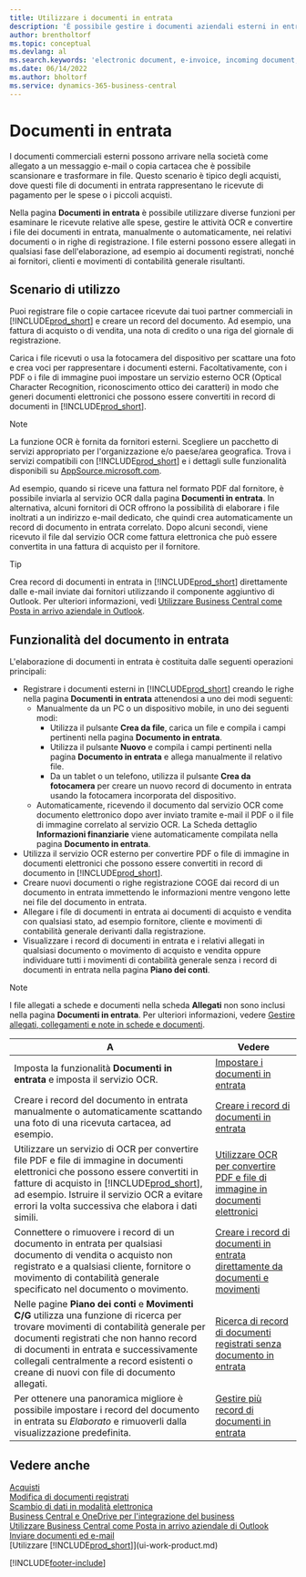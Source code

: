 ```yaml
---
title: Utilizzare i documenti in entrata
description: 'È possibile gestire i documenti aziendali esterni in entrata, ad esempio le ricevute di pagamento o i PDF, gestire attività OCR e convertire i file in record e documenti in formato elettronico.'
author: brentholtorf
ms.topic: conceptual
ms.devlang: al
ms.search.keywords: 'electronic document, e-invoice, incoming document, OCR, ecommerce, document exchange, import invoice'
ms.date: 06/14/2022
ms.author: bholtorf
ms.service: dynamics-365-business-central
---
```

# <a name="incoming-documents"></a>Documenti in entrata

I documenti commerciali esterni possono arrivare nella società come allegato a un messaggio e-mail o copia cartacea che è possibile scansionare e trasformare in file. Questo scenario è tipico degli acquisti, dove questi file di documenti in entrata rappresentano le ricevute di pagamento per le spese o i piccoli acquisti.

Nella pagina **Documenti in entrata** è possibile utilizzare diverse funzioni per esaminare le ricevute relative alle spese, gestire le attività OCR e convertire i file dei documenti in entrata, manualmente o automaticamente, nei relativi documenti o in righe di registrazione. I file esterni possono essere allegati in qualsiasi fase dell'elaborazione, ad esempio ai documenti registrati, nonché ai fornitori, clienti e movimenti di contabilità generale risultanti.

## <a name="usage-scenario"></a>Scenario di utilizzo

Puoi registrare file o copie cartacee ricevute dai tuoi partner commerciali in [!INCLUDE[prod_short](includes/prod_short.md)] e creare un record del documento. Ad esempio, una fattura di acquisto o di vendita, una nota di credito o una riga del giornale di registrazione.

Carica i file ricevuti o usa la fotocamera del dispositivo per scattare una foto e crea voci per rappresentare i documenti esterni. Facoltativamente, con i PDF o i file di immagine puoi impostare un servizio esterno OCR (Optical Character Recognition, riconoscimento ottico dei caratteri) in modo che generi documenti elettronici che possono essere convertiti in record di documenti in [!INCLUDE[prod_short](includes/prod_short.md)].

> [!NOTE]
> La funzione OCR è fornita da fornitori esterni. Scegliere un pacchetto di servizi appropriato per l'organizzazione e/o paese/area geografica. Trova i servizi compatibili con [!INCLUDE[prod_short](includes/prod_short.md)] e i dettagli sulle funzionalità disponibili su [AppSource.microsoft.com](https://go.microsoft.com/fwlink/?linkid=2081646).

Ad esempio, quando si riceve una fattura nel formato PDF dal fornitore, è possibile inviarla al servizio OCR dalla pagina **Documenti in entrata**. In alternativa, alcuni fornitori di OCR offrono la possibilità di elaborare i file inoltrati a un indirizzo e-mail dedicato, che quindi crea automaticamente un record di documento in entrata correlato. Dopo alcuni secondi, viene ricevuto il file dal servizio OCR come fattura elettronica che può essere convertita in una fattura di acquisto per il fornitore.

> [!TIP]
> Crea record di documenti in entrata in [!INCLUDE[prod_short](includes/prod_short.md)] direttamente dalle e-mail inviate dai fornitori utilizzando il componente aggiuntivo di Outlook. Per ulteriori informazioni, vedi [Utilizzare Business Central come Posta in arrivo aziendale in Outlook](work-outlook-addin.md).

## <a name="incoming-document-features"></a>Funzionalità del documento in entrata

L'elaborazione di documenti in entrata è costituita dalle seguenti operazioni principali:

* Registrare i documenti esterni in [!INCLUDE[prod_short](includes/prod_short.md)] creando le righe nella pagina **Documenti in entrata** attenendosi a uno dei modi seguenti:
  * Manualmente da un PC o un dispositivo mobile, in uno dei seguenti modi:
    * Utilizza il pulsante **Crea da file**, carica un file e compila i campi pertinenti nella pagina **Documento in entrata**.
    * Utilizza il pulsante **Nuovo** e compila i campi pertinenti nella pagina **Documento in entrata** e allega manualmente il relativo file.
    * Da un tablet o un telefono, utilizza il pulsante **Crea da fotocamera** per creare un nuovo record di documento in entrata usando la fotocamera incorporata del dispositivo.
  * Automaticamente, ricevendo il documento dal servizio OCR come documento elettronico dopo aver inviato tramite e-mail il PDF o il file di immagine correlato al servizio OCR. La Scheda dettaglio **Informazioni finanziarie** viene automaticamente compilata nella pagina **Documento in entrata**.
* Utilizza il servizio OCR esterno per convertire PDF o file di immagine in documenti elettronici che possono essere convertiti in record di documento in [!INCLUDE[prod_short](includes/prod_short.md)].
* Creare nuovi documenti o righe registrazione COGE dai record di un documento in entrata immettendo le informazioni mentre vengono lette nei file del documento in entrata.
* Allegare i file di documenti in entrata ai documenti di acquisto e vendita con qualsiasi stato, ad esempio fornitore, cliente e movimenti di contabilità generale derivanti dalla registrazione.
* Visualizzare i record di documenti in entrata e i relativi allegati in qualsiasi documento o movimento di acquisto e vendita oppure individuare tutti i movimenti di contabilità generale senza i record di documenti in entrata nella pagina **Piano dei conti**.

> [!NOTE]
> I file allegati a schede e documenti nella scheda **Allegati** non sono inclusi nella pagina **Documenti in entrata**. Per ulteriori informazioni, vedere [Gestire allegati, collegamenti e note in schede e documenti](ui-how-add-link-to-record.md).

| A | Vedere |
| --- | --- |
| Imposta la funzionalità **Documenti in entrata** e imposta il servizio OCR. |[Impostare i documenti in entrata](across-how-setup-income-documents.md) |
| Creare i record del documento in entrata manualmente o automaticamente scattando una foto di una ricevuta cartacea, ad esempio. |[Creare i record di documenti in entrata](across-how-create-income-document-records.md) |
| Utilizzare un servizio di OCR per convertire file PDF e file di immagine in documenti elettronici che possono essere convertiti in fatture di acquisto in [!INCLUDE[prod_short](includes/prod_short.md)], ad esempio. Istruire il servizio OCR a evitare errori la volta successiva che elabora i dati simili. |[Utilizzare OCR per convertire PDF e file di immagine in documenti elettronici](across-how-use-ocr-pdf-images-files.md) |
| Connettere o rimuovere i record di un documento in entrata per qualsiasi documento di vendita o acquisto non registrato e a qualsiasi cliente, fornitore o movimento di contabilità generale specificato nel documento o movimento. |[Creare i record di documenti in entrata direttamente da documenti e movimenti](across-how-connect-disconnect-income-document-records.md) |
| Nelle pagine **Piano dei conti** e **Movimenti C/G** utilizza una funzione di ricerca per trovare movimenti di contabilità generale per documenti registrati che non hanno record di documenti in entrata e successivamente collegali centralmente a record esistenti o creane di nuovi con file di documento allegati. |[Ricerca di record di documenti registrati senza documento in entrata](across-how-find-posted-documents-without-income-document-records.md) |
| Per ottenere una panoramica migliore è possibile impostare i record del documento in entrata su *Elaborato* e rimuoverli dalla visualizzazione predefinita. |[Gestire più record di documenti in entrata](across-how-manage-many-income-document-records.md) |

## <a name="see-also"></a>Vedere anche

[Acquisti](purchasing-manage-purchasing.md)  
[Modifica di documenti registrati](across-edit-posted-document.md)  
[Scambio di dati in modalità elettronica](across-data-exchange.md)  
[Business Central e OneDrive per l'integrazione del business](across-onedrive-overview.md)  
[Utilizzare Business Central come Posta in arrivo aziendale di Outlook](work-outlook-addin.md)  
[Inviare documenti ed e-mail](ui-how-send-documents-email.md)  
[Utilizzare [!INCLUDE[prod_short](includes/prod_short.md)]](ui-work-product.md)  


[!INCLUDE[footer-include](includes/footer-banner.md)]

